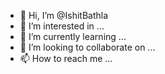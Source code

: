 - 👋 Hi, I’m @IshitBathla
- 👀 I’m interested in ...
- 🌱 I’m currently learning ...
- 💞️ I’m looking to collaborate on ...
- 📫 How to reach me ...

<!---
IshitBathla/IshitBathla is a ✨ special ✨ repository because its `README.md` (this file) appears on your GitHub profile.
You can click the Preview link to take a look at your changes.
--->
